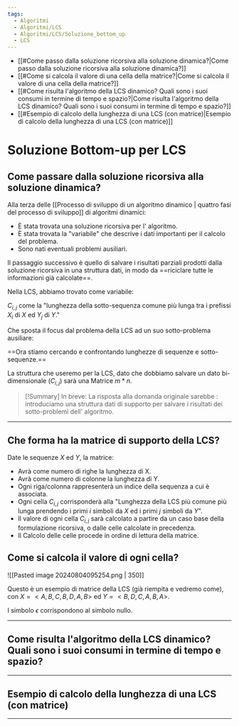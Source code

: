 ```yaml
---
tags:
  - Algoritmi
  - Algoritmi/LCS
  - Algoritmi/LCS/Soluzione_bottom_up
  - LCS
---
```


- [[#Come passo dalla soluzione ricorsiva alla soluzione dinamica?|Come passo dalla soluzione ricorsiva alla soluzione dinamica?]]
- [[#Come si calcola il valore di una cella della matrice?|Come si calcola il valore di una cella della matrice?]]
- [[#Come risulta l'algoritmo della LCS dinamico? Quali sono i suoi consumi in termine di tempo e spazio?|Come risulta l'algoritmo della LCS dinamico? Quali sono i suoi consumi in termine di tempo e spazio?]]
- [[#Esempio di calcolo della lunghezza di una LCS (con matrice)|Esempio di calcolo della lunghezza di una LCS (con matrice)]]

# Soluzione Bottom-up per LCS

## Come passare dalla soluzione ricorsiva alla soluzione dinamica?

Alla terza delle [[Processo di sviluppo di un algoritmo dinamico | quattro fasi del processo di sviluppo]] di algoritmi dinamici:

- È stata trovata una soluzione ricorsiva per l' algoritmo.
- È stata trovata la "variabile" che descrive i dati importanti per il calcolo del problema.
- Sono nati eventuali problemi ausiliari.

Il passaggio successivo è quello di salvare i risultati parziali prodotti dalla soluzione ricorsiva in una struttura dati, in modo da ==riciclare tutte le informazioni già calcolate==.

Nella LCS, abbiamo trovato come variabile: 

$C_{i,j}$ come la "lunghezza della sotto-sequenza comune più lunga tra i prefissi $X_i$ di $X$ ed $Y_j$ di $Y$."

Che sposta il focus dal problema della LCS ad un suo sotto-problema ausiliare:

==Ora stiamo cercando e confrontando lunghezze di sequenze e sotto-sequenze.==

La struttura che useremo per la LCS, dato che dobbiamo salvare un dato bi-dimensionale ($C_{i,j}$) sarà una Matrice $m*n$.


> [!Summary] In breve:
> La risposta alla domanda originale sarebbe : introduciamo una struttura dati di supporto per salvare i risultati dei sotto-problemi dell' algoritmo.

---

## Che forma ha la matrice di supporto della LCS?

Date le sequenze $X$ ed $Y$, la matrice:
- Avrà come numero di righe la lunghezza di X.
- Avrà come numero di colonne la lunghezza di Y.
- Ogni riga/colonna rappresenterà un indice della sequenza a cui è associata.
- Ogni cella $C_{i,j}$ corrisponderà alla "Lunghezza della LCS più comune più lunga prendendo i primi $i$ simboli da $X$ ed i primi $j$ simboli da $Y$".
- Il valore di ogni cella $C_{i,j}$ sarà calcolato a partire da un caso base della formulazione ricorsiva, o dalle celle calcolate in precedenza.
- Il Calcolo delle celle procede in ordine di lettura della matrice.
## Come si calcola il valore di ogni cella?


![[Pasted image 20240804095254.png | 350]]

Questo è un esempio di matrice della LCS (già riempita e vedremo come), con $X = <A, B, C, B, D, A , B>$ ed $Y =<B, D, C, A, B, A>$.

I simbolo $\epsilon$ corrispondono al simbolo nullo.

---

## Come risulta l'algoritmo della LCS dinamico? Quali sono i suoi consumi in termine di tempo e spazio?

---

## Esempio di calcolo della lunghezza di una LCS (con matrice)

---
